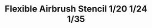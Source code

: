 ---
layout: product
title: "Flexible Airbrush Stencil 1/20 1/24 1/35"
price: "1000" 
desc: "Šablon za bojenje"
img_path: "/assets/img/AK9079.webp"
brand: "AK"
available: true
special_offer: true
new: false
soon: false
cat: "070000"
subcat: "070200"
subsubcat: "070201"
sifra: "AK9079"
popular: false
---